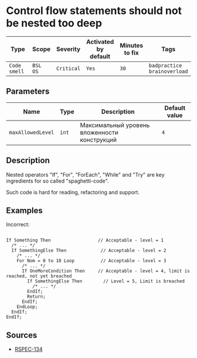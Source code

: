 # Control flow statements should not be nested too deep

Type | Scope | Severity | Activated<br>by default | Minutes<br>to fix | Tags
--- | --- | --- | --- | --- | ---
`Code smell` | `BSL`<br>`OS` | `Critical` | `Yes` | `30` | `badpractice`<br>`brainoverload`

## Parameters

Name | Type | Description | Default value
--- | --- | --- | ---
`maxAllowedLevel` | `int` | Максимальный уровень вложенности конструкций | `4`

<!-- Блоки выше заполняются автоматически, не трогать -->

## Description

Nested operators "If", "For", "ForEach", "While" and "Try" are key ingredients for so called "spaghetti-code".

Such code is hard for reading, refactoring and support.

## Examples

Incorrect:

```bsl

If Something Then                  // Acceptable - level = 1
  /* ... */
  If SomethingElse Then             // Acceptable - level = 2
    /* ... */
    For Nom = 0 to 10 Loop          // Acceptable - level = 3
      /* ... */
      If OneMoreCondition Then     // Acceptable - level = 4, limit is reached, not yet breached
        If SomethingElse Then        // Level = 5, Limit is breached
          /* ... */
        EndIf;
        Return;
      EndIf;
    EndLoop;
  EndIf;
EndIf;
```

## Sources

- [RSPEC-134](https://rules.sonarsource.com/java/RSPEC-134)
